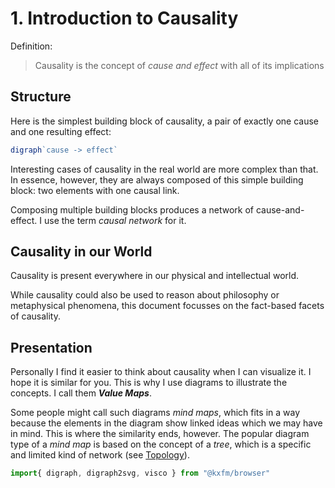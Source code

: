 # 1. Introduction to Causality <!-- leanpub style: H1 for chapter title -->

Definition:

> Causality is the concept of *cause and effect* with all of its implications

## Structure <!-- H2 Obs style: the only TOC elements; leanpub style: chapter sections -->

Here is the simplest building block of causality, a pair of exactly one cause and one resulting effect:

```js
digraph`cause -> effect`
```
Interesting cases of causality in the real world are more complex than that. In essence, however, they are always composed of this simple building block: two elements with one causal link.

Composing multiple building blocks produces a network of cause-and-effect. I use the term *causal network* for it.

## Causality in our World

Causality is present everywhere in our physical and intellectual world.

While causality could also be used to reason about philosophy or metaphysical phenomena, this document focusses on the fact-based facets of causality.

## Presentation

Personally I find it easier to think about causality when I can visualize it. I hope it is similar for you. This is why I use diagrams to illustrate the concepts. I call them ***Value Maps***.

Some people might call such diagrams *mind maps*, which fits in a way because the elements in the diagram show linked ideas which we may have in mind. This is where the similarity ends, however. The popular diagram type of a *mind map* is based on the concept of a *tree*, which is a specific and limited kind of network (see [Topology](#topology)).

```js 
import{ digraph, digraph2svg, visco } from "@kxfm/browser"
```
